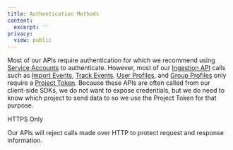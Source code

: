 ```yaml
---
title: Authentication Methods
content:
  excerpt: ''
privacy:
  view: public
---
```

Most of our APIs require authentication for which we recommend using [Service Accounts](ref:service-accounts) to authenticate. However, most of our [Ingestion API](ref:ingestion-api) calls such as [Import Events](ref:import-events), [Track Events](ref:track-event), [User Profiles](ref:user-profiles), and [Group Profiles](ref:group-profiles) only require a [Project Token](ref:project-token). Because these APIs are often called from our client-side SDKs, we do not want to expose credentials, but we do need to know which project to send data to so we use the Project Token for that purpose.

<Callout icon="🚧" theme="warn">
  HTTPS Only

  Our APIs will reject calls made over HTTP to protect request and response information.
</Callout>
